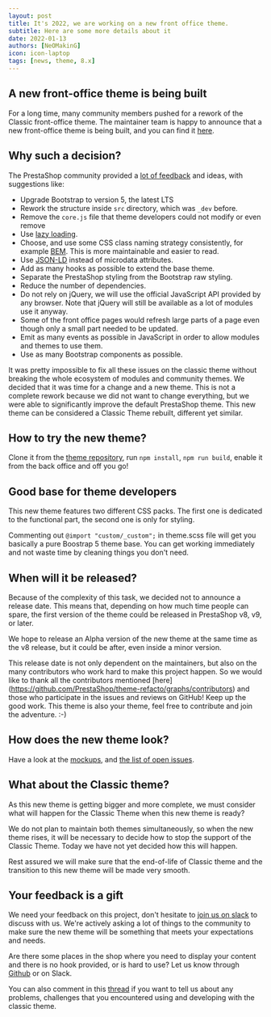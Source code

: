 ```yaml
---
layout: post
title: It's 2022, we are working on a new front office theme.
subtitle: Here are some more details about it
date: 2022-01-13
authors: [NeOMakinG]
icon: icon-laptop
tags: [news, theme, 8.x]
---
```


## A new front-office theme is being built 

For a long time, many community members pushed for a rework of the Classic front-office theme. The maintainer team is happy to announce that a new front-office theme is being built, and you can find it [here](https://github.com/PrestaShop/theme-refacto).

## Why such a decision?

The PrestaShop community provided a [lot of feedback](https://github.com/PrestaShop/PrestaShop/issues/14533) and ideas, with suggestions like:

-   Upgrade Bootstrap to version 5, the latest LTS
-   Rework the structure inside  `src`  directory, which was  `_dev`  before.
-   Remove the `core.js` file that theme developers could not modify or even remove
-   Use [lazy loading](https://en.wikipedia.org/wiki/Lazy_loading).
-   Choose, and use some CSS class naming strategy consistently, for example [BEM](https://github.com/getbem/getbem.com/). This is more maintainable and easier to read.
-   Use [JSON-LD](https://en.wikipedia.org/wiki/JSON-LD) instead of microdata attributes.
-   Add as many hooks as possible to extend the base theme.
-   Separate the PrestaShop styling from the Bootstrap raw styling.
-   Reduce the number of dependencies.
- Do not rely on jQuery, we will use the official JavaScript API provided by any browser. Note that jQuery will still be available as a lot of modules use it anyway.
- Some of the front office pages would refresh large parts of a page even though only a small part needed to be updated.
- Emit as many events as possible in JavaScript in order to allow modules and themes to use them.
-   Use as many Bootstrap components as possible.

It was pretty impossible to fix all these issues on the classic theme without breaking the whole ecosystem of modules and community themes. We decided that it was time for a change and a new theme. This is not a complete rework because we did not want to change everything, but we were able to significantly improve the default PrestaShop theme. This new theme can be considered a Classic Theme rebuilt, different yet similar.

## How to try the new theme? 

Clone it from the [theme repository](https://github.com/PrestaShop/theme-refacto), run `npm install`, `npm run build`, enable it from the back office and off you go!

## Good base for theme developers

This new theme features two different CSS packs. The first one is dedicated to the functional part, the second one is only for styling.

Commenting out `@import "custom/_custom";` in theme.scss file will get you basically a pure Boostrap 5 theme base. You can get working immediately and not waste time by cleaning things you don't need.

## When will it be released?

Because of the complexity of this task, we decided not to announce a release date. This means that, depending on how much time people can spare, the first version of the theme could be released in PrestaShop v8, v9, or later.

We hope to release an Alpha version of the new theme at the same time as the v8 release, but it could be after, even inside a minor version.

This release date is not only dependent on the maintainers, but also on the many contributors who work hard to make this project happen. So we would like to thank all the contributors mentioned [here] (https://github.com/PrestaShop/theme-refacto/graphs/contributors) and those who participate in the issues and reviews on GitHub! Keep up the good work. This theme is also your theme, feel free to contribute and join the adventure. :-)

## How does the new theme look?

Have a look at the [mockups](https://www.figma.com/file/LfVl5leeSKcVUhSaYwhbtM/New-Theme), and [the list of open issues](https://github.com/PrestaShop/theme-refacto/issues).

## What about the Classic theme?

As this new theme is getting bigger and more complete, we must consider what will happen for the Classic Theme when this new theme is ready?

We do not plan to maintain both themes simultaneously, so when the new theme rises, it will be necessary to decide how to stop the support of the Classic Theme. Today we have not yet decided how this will happen.

Rest assured we will make sure that the end-of-life of Classic theme and the transition to this new theme will be made very smooth.

## Your feedback is a gift

We need your feedback on this project, don't hesitate to [join us on slack](https://www.prestashop-project.org/slack/) to discuss with us. We're actively asking a lot of things to the community to make sure the new theme will be something that meets your expectations and needs.

Are there some places in the shop where you need to display your content and there is no hook provided, or is hard to use? Let us know through [Github](https://github.com/PrestaShop/PrestaShop/issues) or on Slack.

You can also comment in this [thread](https://github.com/PrestaShop/theme-refacto/issues/2) if you want to tell us about any problems, challenges that you encountered using and developing with the classic theme.
